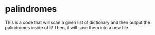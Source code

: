 # palindromes
This is a code that will scan a given list of dictionary and then output the palindromes inside of it! Then, it will save them into a new file.
